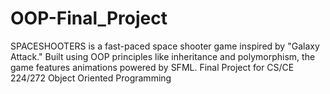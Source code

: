 # OOP-Final_Project
SPACESHOOTERS is a fast-paced space shooter game inspired by "Galaxy Attack." Built using OOP principles like inheritance and polymorphism, the game features animations powered by SFML. 
Final Project for CS/CE 224/272 Object Oriented Programming

